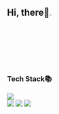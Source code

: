## Hi, there👋<img src="https://raw.githubusercontent.com/Tarikul-Islam-Anik/Animated-Fluent-Emojis/master/Emojis/Hand gestures/Waving Hand.png" alt="Eyes" width="3%" />

### Tech Stack📚
<div>
    <img src="https://img.shields.io/badge/java-007396?style=for-the-badge&logo=java&logoColor=white">

</div>

<div    
    <img src="https://img.shields.io/badge/mysql-4479A1?style=for-the-badge&logo=mysql&logoColor=white">    
    <img src="https://img.shields.io/badge/react-61DAFB?style=for-the-badge&logo=react&logoColor=black"> 
    <img src="https://img.shields.io/badge/amazonaws-232F3E?style=for-the-badge&logo=amazonaws&logoColor=white"> 
    <img src="https://img.shields.io/badge/github-181717?style=for-the-badge&logo=github&logoColor=white">
</div>
